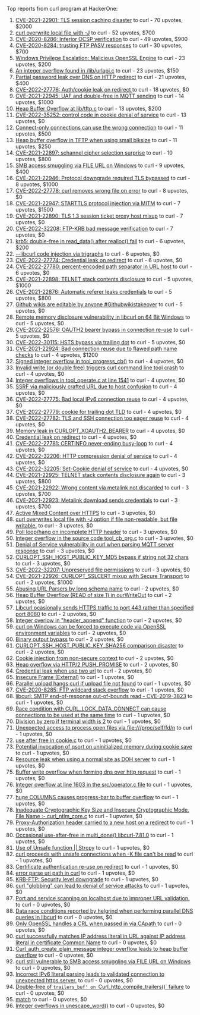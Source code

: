 Top reports from curl program at HackerOne:

1. [CVE-2021-22901: TLS session caching disaster](https://hackerone.com/reports/1180380) to curl - 70 upvotes, $2000
2. [curl overwrite local file with -J](https://hackerone.com/reports/887462) to curl - 52 upvotes, $700
3. [CVE-2020-8286: Inferior OCSP verification](https://hackerone.com/reports/1048457) to curl - 49 upvotes, $900
4. [CVE-2020-8284: trusting FTP PASV responses](https://hackerone.com/reports/1040166) to curl - 30 upvotes, $700
5. [Windows Privilege Escalation: Malicious OpenSSL Engine](https://hackerone.com/reports/608577) to curl - 23 upvotes, $200
6. [An integer overflow found in /lib/urlapi.c](https://hackerone.com/reports/547630) to curl - 23 upvotes, $150
7. [Partial password leak over DNS on HTTP redirect](https://hackerone.com/reports/874778) to curl - 21 upvotes, $400
8. [CVE-2022-27776: Auth/cookie leak on redirect ](https://hackerone.com/reports/1547048) to curl - 18 upvotes, $0
9. [CVE-2021-22945: UAF and double-free in MQTT sending](https://hackerone.com/reports/1269242) to curl - 14 upvotes, $1000
10. [Heap Buffer Overflow at lib/tftp.c](https://hackerone.com/reports/550696) to curl - 13 upvotes, $200
11. [CVE-2022-35252: control code in cookie denial of service](https://hackerone.com/reports/1613943) to curl - 13 upvotes, $0
12. [Connect-only connections can use the wrong connection](https://hackerone.com/reports/948876) to curl - 11 upvotes, $500
13. [Heap buffer overflow in TFTP when using small blksize](https://hackerone.com/reports/684603) to curl - 11 upvotes, $250
14. [CVE-2021-22897: schannel cipher selection surprise](https://hackerone.com/reports/1172857) to curl - 10 upvotes, $800
15. [SMB access smuggling via FILE URL on Windows](https://hackerone.com/reports/726117) to curl - 9 upvotes, $400
16. [CVE-2021-22946: Protocol downgrade required TLS bypassed](https://hackerone.com/reports/1334111) to curl - 8 upvotes, $1000
17. [CVE-2022-27778: curl removes wrong file on error](https://hackerone.com/reports/1553598) to curl - 8 upvotes, $0
18. [CVE-2021-22947: STARTTLS protocol injection via MITM](https://hackerone.com/reports/1334763) to curl - 7 upvotes, $1500
19. [CVE-2021-22890: TLS 1.3 session ticket proxy host mixup](https://hackerone.com/reports/1129529) to curl - 7 upvotes, $0
20. [CVE-2022-32208: FTP-KRB bad message verification](https://hackerone.com/reports/1590071) to curl - 7 upvotes, $0
21. [krb5: double-free in read_data() after realloc() fail](https://hackerone.com/reports/686823) to curl - 6 upvotes, $200
22. [--libcurl code injection via trigraphs](https://hackerone.com/reports/1548535) to curl - 6 upvotes, $0
23. [CVE-2022-27774: Credential leak on redirect](https://hackerone.com/reports/1543773) to curl - 6 upvotes, $0
24. [CVE-2022-27780: percent-encoded path separator in URL host](https://hackerone.com/reports/1553841) to curl - 6 upvotes, $0
25. [CVE-2021-22898: TELNET stack contents disclosure](https://hackerone.com/reports/1176461) to curl - 5 upvotes, $1000
26. [CVE-2021-22876: Automatic referer leaks credentials](https://hackerone.com/reports/1101882) to curl - 5 upvotes, $800
27. [Github wikis are editable by anyone #Githubwikistakeover](https://hackerone.com/reports/545052) to curl - 5 upvotes, $0
28. [ Remote memory disclosure vulnerability in libcurl on 64 Bit Windows](https://hackerone.com/reports/1444539) to curl - 5 upvotes, $0
29. [CVE-2022-22576: OAUTH2 bearer bypass in connection re-use](https://hackerone.com/reports/1526328) to curl - 5 upvotes, $0
30. [CVE-2022-30115: HSTS bypass via trailing dot](https://hackerone.com/reports/1557449) to curl - 5 upvotes, $0
31. [CVE-2021-22924: Bad connection reuse due to flawed path name checks](https://hackerone.com/reports/1223565) to curl - 4 upvotes, $1200
32. [Signed integer overflow in tool_progress_cb()](https://hackerone.com/reports/591770) to curl - 4 upvotes, $0
33. [Invalid write (or double free) triggers curl command line tool crash](https://hackerone.com/reports/875775) to curl - 4 upvotes, $0
34. [Integer overflows in tool_operate.c at line 1541](https://hackerone.com/reports/661847) to curl - 4 upvotes, $0
35. [SSRF via maliciously crafted URL due to host confusion](https://hackerone.com/reports/704621) to curl - 4 upvotes, $0
36. [CVE-2022-27775: Bad local IPv6 connection reuse](https://hackerone.com/reports/1546268) to curl - 4 upvotes, $0
37. [CVE-2022-27779: cookie for trailing dot TLD](https://hackerone.com/reports/1553301) to curl - 4 upvotes, $0
38. [CVE-2022-27782: TLS and SSH connection too eager reuse](https://hackerone.com/reports/1555796) to curl - 4 upvotes, $0
39. [Memory leak in CURLOPT_XOAUTH2_BEARER](https://hackerone.com/reports/1567257) to curl - 4 upvotes, $0
40. [Credential leak on redirect](https://hackerone.com/reports/1568175) to curl - 4 upvotes, $0
41. [CVE-2022-27781: CERTINFO never-ending busy-loop](https://hackerone.com/reports/1555441) to curl - 4 upvotes, $0
42. [CVE-2022-32206: HTTP compression denial of service](https://hackerone.com/reports/1570651) to curl - 4 upvotes, $0
43. [CVE-2022-32205: Set-Cookie denial of service](https://hackerone.com/reports/1569946) to curl - 4 upvotes, $0
44. [CVE-2021-22925: TELNET stack contents disclosure again](https://hackerone.com/reports/1223882) to curl - 3 upvotes, $800
45. [CVE-2021-22922: Wrong content via metalink not discarded](https://hackerone.com/reports/1213175) to curl - 3 upvotes, $700
46. [CVE-2021-22923: Metalink download sends credentials](https://hackerone.com/reports/1213181) to curl - 3 upvotes, $700
47. [Active Mixed Content over HTTPS](https://hackerone.com/reports/640532) to curl - 3 upvotes, $0
48. [curl overwrites local file with -J option if file non-readable, but file writable.](https://hackerone.com/reports/926638) to curl - 3 upvotes, $0
49. [Poll loop/hang on incomplete HTTP header](https://hackerone.com/reports/889160) to curl - 3 upvotes, $0
50. [Integer overflow in the source code tool_cb_prg.c](https://hackerone.com/reports/600359) to curl - 3 upvotes, $0
51. [Denial of Service vulnerability in curl when parsing MQTT server response](https://hackerone.com/reports/1521610) to curl - 3 upvotes, $0
52. [CURLOPT_SSH_HOST_PUBLIC_KEY_MD5 bypass if string not 32 chars](https://hackerone.com/reports/1549461) to curl - 3 upvotes, $0
53. [CVE-2022-32207: Unpreserved file permissions](https://hackerone.com/reports/1573634) to curl - 3 upvotes, $0
54. [CVE-2021-22926: CURLOPT_SSLCERT mixup with Secure Transport](https://hackerone.com/reports/1234760) to curl - 2 upvotes, $1000
55. [Abusing URL Parsers by long schema name](https://hackerone.com/reports/1049624) to curl - 2 upvotes, $0
56. [Heap Buffer Overflow (READ of size 1) in ourWriteOut](https://hackerone.com/reports/765664) to curl - 2 upvotes, $0
57. [Libcurl ocasionally sends HTTPS traffic to port 443 rather than specified port 8080](https://hackerone.com/reports/637800) to curl - 2 upvotes, $0
58. [Integer overlow in "header_append" function](https://hackerone.com/reports/627245) to curl - 2 upvotes, $0
59. [curl on Windows can be forced to execute code via OpenSSL environment variables](https://hackerone.com/reports/714215) to curl - 2 upvotes, $0
60. [Binary output bypass](https://hackerone.com/reports/1468962) to curl - 2 upvotes, $0
61. [CURLOPT_SSH_HOST_PUBLIC_KEY_SHA256 comparison disaster](https://hackerone.com/reports/1549435) to curl - 2 upvotes, $0
62. [Cookie injection from non-secure context](https://hackerone.com/reports/1560324) to curl - 2 upvotes, $0
63. [Heap overflow via HTTP/2 PUSH_PROMISE](https://hackerone.com/reports/1589847) to curl - 2 upvotes, $0
64. [Credential leak when use two url](https://hackerone.com/reports/1569926) to curl - 2 upvotes, $0
65. [Insecure Frame (External)](https://hackerone.com/reports/640530) to curl - 1 upvotes, $0
66. [Parallel upload hangs curl if upload file not found](https://hackerone.com/reports/1019372) to curl - 1 upvotes, $0
67. [CVE-2020-8285: FTP wildcard stack overflow](https://hackerone.com/reports/1045844) to curl - 1 upvotes, $0
68. [libcurl: SMTP end-of-response out-of-bounds read - CVE-2019-3823](https://hackerone.com/reports/518097) to curl - 1 upvotes, $0
69. [Race condition with CURL_LOCK_DATA_CONNECT can cause connections to be used at the same time](https://hackerone.com/reports/724134) to curl - 1 upvotes, $0
70. [Division by zero if terminal width is 2](https://hackerone.com/reports/774883) to curl - 1 upvotes, $0
71. [Unexpected access to process open files via file:///proc/self/fd/n](https://hackerone.com/reports/770190) to curl - 1 upvotes, $0
72. [use after free in cookie.c](https://hackerone.com/reports/707006) to curl - 1 upvotes, $0
73. [Potential invocation of qsort on uninitialized memory during cookie save](https://hackerone.com/reports/696822) to curl - 1 upvotes, $0
74. [Resource leak when using a normal site as DOH server](https://hackerone.com/reports/694988) to curl - 1 upvotes, $0
75. [Buffer write overflow when forming dns over http request](https://hackerone.com/reports/694449) to curl - 1 upvotes, $0
76. [Integer overflow  at line 1603 in the src/operator.c file](https://hackerone.com/reports/662412) to curl - 1 upvotes, $0
77. [huge COLUMNS causes progress-bar to buffer overflow](https://hackerone.com/reports/636013) to curl - 1 upvotes, $0
78. [Inadequate Cryptographic Key Size and Insecure Cryptographic Mode.  File Name :- curl_ntlm_core.c](https://hackerone.com/reports/1113663) to curl - 1 upvotes, $0
79. [Proxy-Authorization header carried to a new host on a redirect](https://hackerone.com/reports/1086259) to curl - 1 upvotes, $0
80. [Occasional use-after-free in multi_done() libcurl-7.81.0](https://hackerone.com/reports/1463013) to curl - 1 upvotes, $0
81. [Use of Unsafe function || Strcpy](https://hackerone.com/reports/1485379) to curl - 1 upvotes, $0
82. [curl proceeds with unsafe connections when -K file can't be read](https://hackerone.com/reports/1542881) to curl - 1 upvotes, $0
83. [Certificate authentication re-use on redirect](https://hackerone.com/reports/1563061) to curl - 1 upvotes, $0
84. [error parse uri path in curl](https://hackerone.com/reports/1566462) to curl - 1 upvotes, $0
85. [KRB-FTP: Security level downgrade](https://hackerone.com/reports/1590102) to curl - 1 upvotes, $0
86. [curl "globbing" can lead to denial of service attacks](https://hackerone.com/reports/1572120) to curl - 1 upvotes, $0
87. [Port and service scanning on localhost due to improper URL validation.](https://hackerone.com/reports/773313) to curl - 0 upvotes, $0
88. [Data race conditions reported by helgrind when performing parallel DNS queries in libcurl](https://hackerone.com/reports/1019457) to curl - 0 upvotes, $0
89. [Only OpenSSL handles a CRL when passed in via CApath ](https://hackerone.com/reports/713975) to curl - 0 upvotes, $0
90. [curl successfully matches IP address literal in URL against IP address literal in certificate Common Name](https://hackerone.com/reports/715413) to curl - 0 upvotes, $0
91. [Curl_auth_create_plain_message integer overflow leads to heap buffer overflow](https://hackerone.com/reports/872089) to curl - 0 upvotes, $0
92. [curl still vulnerable to SMB access smuggling via FILE URL on Windows](https://hackerone.com/reports/812969) to curl - 0 upvotes, $0
93. [Incorrect IPv6 literal parsing leads to validated connection to unexpected https server.](https://hackerone.com/reports/688048) to curl - 0 upvotes, $0
94. [Double-free of `trailers_buf' on `Curl_http_compile_trailers()` failure](https://hackerone.com/reports/687734) to curl - 0 upvotes, $0
95. [match](https://hackerone.com/reports/1555440) to curl - 0 upvotes, $0
96. [Integer overflows in unescape_word()](https://hackerone.com/reports/1564922) to curl - 0 upvotes, $0
